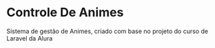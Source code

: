 # Controle De Animes
Sistema de gestão de Animes, criado com base no projeto do curso de Laravel da Alura
